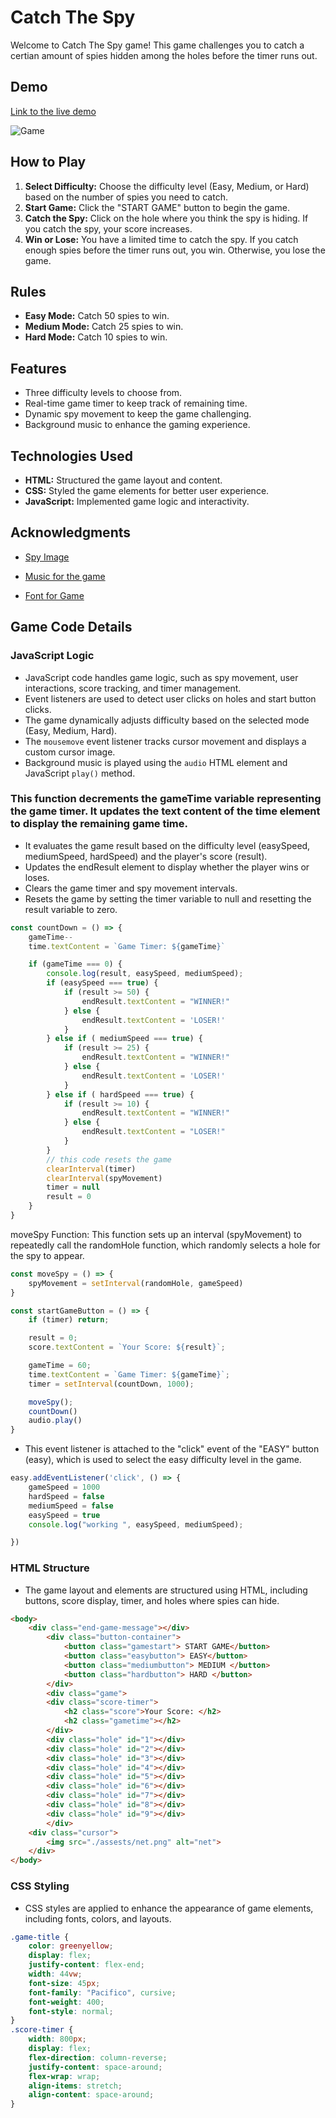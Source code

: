 # Catch The Spy

Welcome to Catch The Spy game! This game challenges you to catch a certian amount of spies hidden among the holes before the timer runs out.

## Demo

[Link to the live demo](#)

![Game](/assests/game-picture.png)

## How to Play

1. **Select Difficulty:** Choose the difficulty level (Easy, Medium, or Hard) based on the number of spies you need to catch.
2. **Start Game:** Click the "START GAME" button to begin the game.
3. **Catch the Spy:** Click on the hole where you think the spy is hiding. If you catch the spy, your score increases.
4. **Win or Lose:** You have a limited time to catch the spy. If you catch enough spies before the timer runs out, you win. Otherwise, you lose the game.

## Rules

- **Easy Mode:** Catch 50 spies to win.
- **Medium Mode:** Catch 25 spies to win.
- **Hard Mode:** Catch 10 spies to win.

## Features

- Three difficulty levels to choose from.
- Real-time game timer to keep track of remaining time.
- Dynamic spy movement to keep the game challenging.
- Background music to enhance the gaming experience.

## Technologies Used

- **HTML:** Structured the game layout and content.
- **CSS:** Styled the game elements for better user experience.
- **JavaScript:** Implemented game logic and interactivity.

## Acknowledgments

- [Spy Image](https://www.cleanpng.com/png-rowan-atkinson-png-55414/)

- [Music for the game](https://www.youtube.com/watch?v=U9FzgsF2T-s&ab_channel=TheAmericanGazette)

- [Font for Game](https://fonts.google.com/)

## Game Code Details


### JavaScript Logic
- JavaScript code handles game logic, such as spy movement, user interactions, score tracking, and timer management.
- Event listeners are used to detect user clicks on holes and start button clicks.
- The game dynamically adjusts difficulty based on the selected mode (Easy, Medium, Hard).
- The `mousemove` event listener tracks cursor movement and displays a custom cursor image.
- Background music is played using the `audio` HTML element and JavaScript `play()` method.


### This function decrements the gameTime variable representing the game timer. It updates the text content of the time element to display the remaining game time.
- It evaluates the game result based on the difficulty level (easySpeed, mediumSpeed, hardSpeed) and the player's score (result).
- Updates the endResult element to display whether the player wins or loses.
- Clears the game timer and spy movement intervals.
- Resets the game by setting the timer variable to null and resetting the result variable to zero.
```js
const countDown = () => {
    gameTime--
    time.textContent = `Game Timer: ${gameTime}`

    if (gameTime === 0) {
        console.log(result, easySpeed, mediumSpeed);
        if (easySpeed === true) {
            if (result >= 50) {
                endResult.textContent = "WINNER!"
            } else {
                endResult.textContent = 'LOSER!'
            } 
        } else if ( mediumSpeed === true) {
            if (result >= 25) {
                endResult.textContent = "WINNER!"
            } else {
                endResult.textContent = 'LOSER!'
            }
        } else if ( hardSpeed === true) {
            if (result >= 10) {
                endResult.textContent = "WINNER!"
            } else {
                endResult.textContent = "LOSER!"
            }
        }
        // this code resets the game
        clearInterval(timer)
        clearInterval(spyMovement)
        timer = null
        result = 0
    }
}
```
moveSpy Function:
This function sets up an interval (spyMovement) to repeatedly call the randomHole function, which randomly selects a hole for the spy to appear.

```js
const moveSpy = () => {
    spyMovement = setInterval(randomHole, gameSpeed)
}

const startGameButton = () => {
    if (timer) return;

    result = 0;
    score.textContent = `Your Score: ${result}`;

    gameTime = 60;
    time.textContent = `Game Timer: ${gameTime}`;
    timer = setInterval(countDown, 1000);

    moveSpy();
    countDown()
    audio.play()
}
```

- This event listener is attached to the "click" event of the "EASY" button (easy), which is used to select the easy difficulty level in the game.
```js
easy.addEventListener('click', () => {
    gameSpeed = 1000
    hardSpeed = false
    mediumSpeed = false
    easySpeed = true
    console.log("working ", easySpeed, mediumSpeed);

})
```
### HTML Structure
- The game layout and elements are structured using HTML, including buttons, score display, timer, and holes where spies can hide.

```html
<body>
    <div class="end-game-message"></div>
        <div class="button-container">
            <button class="gamestart"> START GAME</button>
            <button class="easybutton"> EASY</button>
            <button class="mediumbutton"> MEDIUM </button>
            <button class="hardbutton"> HARD </button>
        </div>
        <div class="game">
        <div class="score-timer">
            <h2 class="score">Your Score: </h2>
            <h2 class="gametime"></h2>
        </div>
        <div class="hole" id="1"></div>
        <div class="hole" id="2"></div>
        <div class="hole" id="3"></div>
        <div class="hole" id="4"></div>
        <div class="hole" id="5"></div>
        <div class="hole" id="6"></div>
        <div class="hole" id="7"></div>
        <div class="hole" id="8"></div>
        <div class="hole" id="9"></div>
        </div>
    <div class="cursor">
        <img src="./assests/net.png" alt="net">
    </div>
</body>
```

### CSS Styling
- CSS styles are applied to enhance the appearance of game elements, including fonts, colors, and layouts.

```css
.game-title {
	color: greenyellow;
	display: flex;
	justify-content: flex-end;
	width: 44vw;
	font-size: 45px;
	font-family: "Pacifico", cursive;
	font-weight: 400;
	font-style: normal;
}
.score-timer {
	width: 800px;
	display: flex;
	flex-direction: column-reverse;
    justify-content: space-around;
    flex-wrap: wrap;
    align-items: stretch;
    align-content: space-around;
}
```

